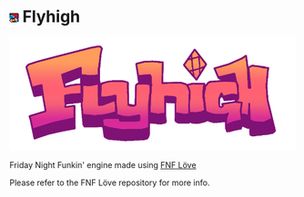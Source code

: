 # ![](art/icon.png) Flyhigh

![](art/fh_logo.png)

Friday Night Funkin' engine made using [FNF Löve](https://github.com/Stilic/FNF-LOVE)

Please refer to the FNF Löve repository for more info.
